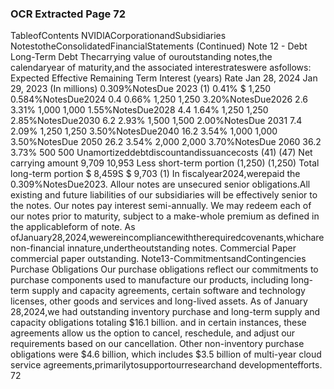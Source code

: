 ### OCR Extracted Page 72

TableofContents
NVIDlACorporationandSubsidiaries
NotestotheConsolidatedFinancialStatements
(Continued)
Note 12 - Debt
Long-Term Debt
Thecarrying value of ouroutstanding notes,the calendaryear of maturity,and the associated interestrateswere asfollows:
Expected
Effective
Remaining Term
Interest
(years)
Rate
Jan 28, 2024
Jan 29, 2023
(In millions)
0.309%NotesDue 2023 (1)
0.41%
$
1,250
0.584%NotesDue2024
0.4
0.66%
1,250
1,250
3.20%NotesDue2026
2.6
3.31%
1,000
1,000
1.55%NotesDue2028
4.4
1.64%
1,250
1,250
2.85%NotesDue2030
6.2
2.93%
1,500
1,500
2.00%NotesDue 2031
7.4
2.09%
1,250
1,250
3.50%NotesDue2040
16.2
3.54%
1,000
1,000
3.50%NotesDue 2050
26.2
3.54%
2,000
2,000
3.70%NotesDue 2060
36.2
3.73%
500
500
Unamortizeddebtdiscountandissuancecosts
(41)
(47)
Net carrying amount
9,709
10,953
Less short-term portion
(1,250)
(1,250)
Total long-term portion
$
8,459S
$
9,703
(1) In fiscalyear2024,werepaid the 0.309%NotesDue2023.
Allour notes are unsecured senior obligations.All existing and future liabilities of our subsidiaries will be effectively senior to the
notes. Our notes pay interest semi-annually. We may redeem each of our notes prior to maturity, subject to a make-whole premium
as defined in the applicableform of note.
As ofJanuary28,2024,wewereincompliancewiththerequiredcovenants,whicharenon-financial innature,undertheoutstanding
notes.
Commercial Paper
commercial paper outstanding.
Note13-CommitmentsandContingencies
Purchase Obligations
Our purchase obligations reflect our commitments to purchase components used to manufacture our products, including long-term
supply and capacity agreements, certain software and technology licenses, other goods and services and long-lived assets.
As of January 28,2024,we had outstanding inventory purchase and long-term supply and capacity obligations totaling $16.1 billion.
and in certain instances, these agreements allow us the option to cancel, reschedule, and adjust our requirements based on our
cancellation. Other non-inventory purchase obligations were $4.6 billion, which includes $3.5 billion of multi-year cloud service
agreements,primarilytosupportourresearchand developmentefforts.
72